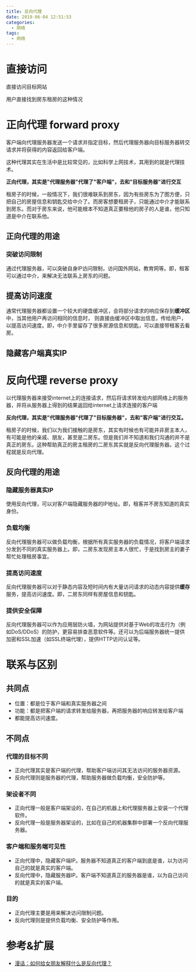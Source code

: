 ```yaml
---
title: 反向代理
date: 2019-06-04 12:51:53
categories:
  - 网络
tags:
  - 网络
---
```


# 直接访问

直接访问目标网站

用户直接找到房东租房的这种情况

# 正向代理 forward proxy

客户端向代理服务器发送一个请求并指定目标，然后代理服务器向目标服务器转交请求并将获得的内容返回给客户端。

这种代理其实在生活中是比较常见的，比如科学上网技术，其用到的就是代理技术。

**正向代理，其实是"代理服务器"代理了"客户端"，去和"目标服务器"进行交互**

租房子的时候，一般情况下，我们很难联系到房东，因为有些房东为了图方便，只把自己的房屋信息和钥匙交给中介了。而房客想要租房子，只能通过中介才能联系到房东。而对于房东来说，他可能根本不知道真正要租他的房子的人是谁，他只知道是中介在联系他。

## 正向代理的用途

### 突破访问限制

 通过代理服务器，可以突破自身IP访问限制，访问国外网站，教育网等。即，租客可以通过中介，来解决无法联系上房东的问题。
 
## 提高访问速度

通常代理服务器都设置一个较大的硬盘缓冲区，会将部分请求的响应保存到**缓冲区**中，当其他用户再访问相同的信息时， 则直接由缓冲区中取出信息，传给用户，以提高访问速度。即，中介手里留存了很多房源信息和钥匙，可以直接带租客去看房。

## 隐藏客户端真实IP

# 反向代理 reverse proxy

以代理服务器来接受internet上的连接请求，然后将请求转发给内部网络上的服务器，并将从服务器上得到的结果返回给internet上请求连接的客户端

**反向代理，其实是"代理服务器"代理了"目标服务器"，去和"客户端"进行交互。**

租房子的时候，我们以为我们接触的是房东，其实有时候也有可能并非房主本人，有可能是他的亲戚、朋友，甚至是二房东。但是我们并不知道和我们沟通的并不是真正的房东。这种帮助真正的房主租房的二房东其实就是反向代理服务器。这个过程就是反向代理。

## 反向代理的用途

### 隐藏服务器真实IP

使用反向代理，可以对客户端隐藏服务器的IP地址。即，租客并不房东知道的真实身份。

### 负载均衡

反向代理服务器可以做负载均衡，根据所有真实服务器的负载情况，将客户端请求分发到不同的真实服务器上。即，二房东发现房主本人很忙，于是找到房主的妻子帮忙处理租房事宜。

### 提高访问速度

反向代理服务器可以对于静态内容及短时间内有大量访问请求的动态内容提供**缓存**服务，提高访问速度。即，二房东同样有房屋信息和钥匙。

### 提供安全保障

反向代理服务器可以作为应用层防火墙，为网站提供对基于Web的攻击行为（例如DoS/DDoS）的防护，更容易排查恶意软件等。还可以为后端服务器统一提供加密和SSL加速（如SSL终端代理），提供HTTP访问认证等。

# 联系与区别

## 共同点

- 位置：都是位于客户端和真实服务器之间
- 功能：都是把客户端的请求转发给服务器，再把服务器的响应转发给客户端
- 都能提高访问速度。

## 不同点

### 代理的目标不同

- 正向代理其实是客户端的代理，帮助客户端访问其无法访问的服务器资源。
- 反向代理则是服务器的代理，帮助服务器做负载均衡，安全防护等。

### 架设者不同

- 正向代理一般是客户端架设的，在自己的机器上和代理服务器上安装一个代理软件。
- 反向代理一般是服务器架设的，比如在自己的机器集群中部署一个反向代理服务器。

### 客户端和服务端可见性

- 正向代理中，隐藏客户端IP。服务器不知道真正的客户端到底是谁，以为访问自己的就是真实的客户端。
- 反向代理中，隐藏服务器IP。客户端不知道真正的服务器是谁，以为自己访问的就是真实的客户端。

### 目的

- 正向代理主要是用来解决访问限制问题。
- 反向代理则是提供负载均衡、安全防护等作用。

# 参考&扩展

- [漫话：如何给女朋友解释什么是反向代理？](https://juejin.im/post/5c737a976fb9a049a81ff5a7)